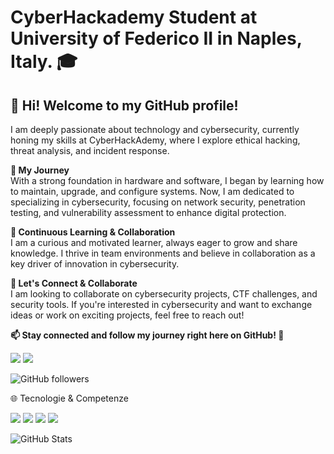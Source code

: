 # CyberHackademy Student at University of Federico II in Naples, Italy. 🎓
## 👋 Hi! Welcome to my GitHub profile! 

I am deeply passionate about technology and cybersecurity, currently honing my skills at CyberHackAdemy, where I explore ethical hacking, threat analysis, and incident response.

**🔐 My Journey**<br>
With a strong foundation in hardware and software, I began by learning how to maintain, upgrade, and configure systems. Now, I am dedicated to specializing in cybersecurity, focusing on network security, penetration testing, and vulnerability assessment to enhance digital protection.

**🌱 Continuous Learning & Collaboration**<br>
I am a curious and motivated learner, always eager to grow and share knowledge. I thrive in team environments and believe in collaboration as a key driver of innovation in cybersecurity.

**🤝 Let's Connect & Collaborate**<br>
I am looking to collaborate on cybersecurity projects, CTF challenges, and security tools. If you're interested in cybersecurity and want to exchange ideas or work on exciting projects, feel free to reach out!

**📫 Stay connected and follow my journey right here on GitHub! 🚀**<br>

<div> <a href="mailto:lorenzocammarano1@gmail.com"><img src="https://img.shields.io/badge/Email-Contact-red?style=flat&logo=gmail&logoColor=white"></a> <a href="https://www.linkedin.com/in/lorenzo-cammarano/"><img src="https://img.shields.io/badge/LinkedIn-Profile-blue?style=flat&logo=linkedin&logoColor=white"></a> </div>

![GitHub followers](https://img.shields.io/github/followers/LorenzoCammarano?style=social)

🌐 Tecnologie & Competenze
<div> <img src="https://img.shields.io/badge/Linux-OS-blue?style=flat&logo=linux&logoColor=white"> <img src="https://img.shields.io/badge/Python-Programming-orange?style=flat&logo=python&logoColor=white"> <img src="https://img.shields.io/badge/Bash-Scripting-yellow?style=flat&logo=gnu-bash&logoColor=white"> <img src="https://img.shields.io/badge/Cybersecurity-Defense-red?style=flat&logo=shield&logoColor=white"> </div>

![GitHub Stats](https://github-readme-stats.vercel.app/api?username=LorenzoCammarano&show_icons=true&theme=dark)

<!---
LorenzoCammarano/LorenzoCammarano is a ✨ special ✨ repository because its `README.md` (this file) appears on your GitHub profile.
You can click the Preview link to take a look at your changes.
--->
